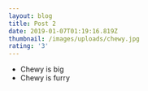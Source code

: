 ```yaml
---
layout: blog
title: Post 2
date: 2019-01-07T01:19:16.819Z
thumbnail: /images/uploads/chewy.jpg
rating: '3'
---
```

* Chewy is big
* Chewy is furry
